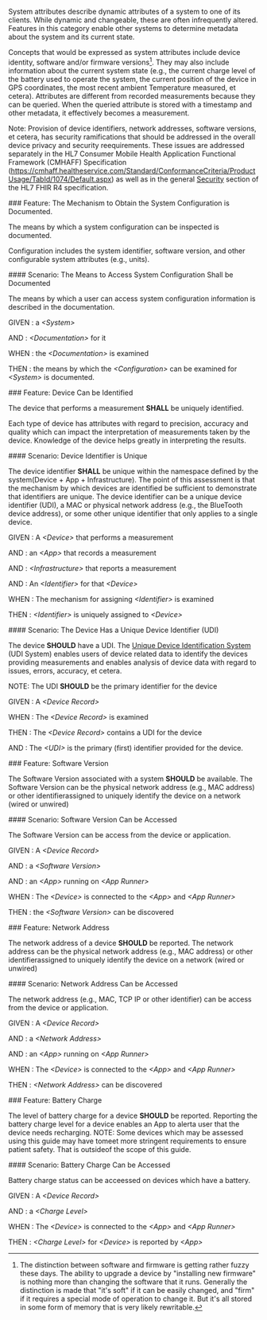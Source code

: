 System attributes describe dynamic attributes of a system to one of its clients. While
dynamic and changeable, these are often infrequently altered.  Features in this category
enable other systems to determine metadata about the system and its current state.

Concepts that would be expressed as system attributes include device identity, software
and/or firmware versions[^1].  They may also include information about the current system
state (e.g., the current charge level of the battery used to operate the system, the
current position of the device in GPS coordinates, the most recent ambient Temperature
measured, et cetera).  Attributes are different from recorded measurements because they
can be queried.  When the queried attribute is stored with a timestamp and other metadata,
it effectively becomes a measurement.

Note: Provision of device identifiers, network addresses, software versions, et cetera,
has security ramifications that should be addressed in the overall device privacy and
security reequirements. These issues are addressed separately in the HL7 Consumer Mobile
Health Application Functional Framework (CMHAFF) Specification
(https://cmhaff.healtheservice.com/Standard/ConformanceCriteria/ProductUsage/TabId/1074/Default.aspx) as
well as in the general [Security](http://hl7.org/fhir/security.html) section of the HL7 FHIR
R4 specification.


[^1]: The distinction between software and firmware is getting rather fuzzy these days.
The ability to upgrade a device by "installing new firmware" is nothing more than changing
the software that it runs.  Generally the distinction is made that "it's soft" if it
can be easily changed, and "firm" if it requires a special mode of operation to change
it.  But it's all stored in some form of memory that is very likely rewritable.


<span id='the-mechanism-to-obtain-the-system-configuration-is-documented.'/>
### <span class='glyphicon text-success glyphicon-phone'/> <span class='glyphicon text-success glyphicon-dashboard'/> <span class='glyphicon text-success glyphicon-cloud'/> Feature: The Mechanism to Obtain the System Configuration is Documented.

The means by which a system configuration can be inspected is documented.

Configuration includes the system identifier, software version, and other
configurable system attributes (e.g., units).


<span id='the-means-to-access-system-configuration-shall-be-documented'/>
#### <span class='glyphicon text-success glyphicon-phone'/> <span class='glyphicon text-success glyphicon-dashboard'/> Scenario: The Means to Access System Configuration Shall be Documented

The means by which a user can access system configuration information is described in the documentation.

GIVEN
: a <i>&lt;System&gt;</i>

   AND
   : <i>&lt;Documentation&gt;</i> for it

WHEN
: the <i>&lt;Documentation&gt;</i> is examined

THEN
: the means by which the <i>&lt;Configuration&gt;</i> can be examined for <i>&lt;System&gt;</i> is documented.


<span id='device-can-be-identified'/>
### <span class='glyphicon text-success glyphicon-phone'/> <span class='glyphicon text-success glyphicon-dashboard'/> <span class='glyphicon text-success glyphicon-cloud'/> Feature: Device Can be Identified

The device that performs a measurement **SHALL** be uniquely identified.

Each type of device has attributes with regard to precision, accuracy and quality which
can impact the interpretation of measurements taken by the device.  Knowledge of the
device helps greatly in interpreting the results.


<span id='device-identifier-is-unique'/>
#### Scenario: Device Identifier is Unique

The device identifier **SHALL** be unique within the namespace defined by the system(Device + App + Infrastructure).
The point of this assessment is that the mechanism by which devices are identified
be sufficient to demonstrate that identifiers are unique.  The device identifier can be
a unique device identifier (UDI), a MAC or physical network address (e.g., the BlueTooth device
address), or some other unique identifier that only applies to a single device.

GIVEN
: A <i>&lt;Device&gt;</i> that performs a measurement

   AND
   : an <i>&lt;App&gt;</i> that records a measurement

   AND
   : <i>&lt;Infrastructure&gt;</i> that reports a measurement

   AND
   : An <i>&lt;Identifier&gt;</i> for that <i>&lt;Device&gt;</i>

WHEN
: The mechanism for assigning <i>&lt;Identifier&gt;</i> is examined

THEN
: <i>&lt;Identifier&gt;</i> is uniquely assigned to <i>&lt;Device&gt;</i>


<span id='the-device-has-a-unique-device-identifier-(udi)'/>
#### <span class='glyphicon text-info glyphicon-phone'/> <span class='glyphicon text-info glyphicon-dashboard'/> <span class='glyphicon text-info glyphicon-cloud'/> Scenario: The Device Has a Unique Device Identifier (UDI)

The device **SHOULD** have a UDI.
The [Unique Device Identification System](https://www.fda.gov/medical-devices/unique-device-identification-system-udi-system/udi-basics)
(UDI System) enables users of device related data to identify the devices providing measurements
and enables analysis of device data with regard to issues, errors, accuracy, et cetera.

NOTE: The UDI **SHOULD** be the primary identifier for the device

GIVEN
: A <i>&lt;Device Record&gt;</i>

WHEN
: The <i>&lt;Device Record&gt;</i> is examined

THEN
: The <i>&lt;Device Record&gt;</i> contains a UDI for the device

   AND
   : The <i>&lt;UDI&gt;</i> is the primary (first) identifier provided for the device.


<span id='software-version'/>
### <span class='glyphicon text-info glyphicon-phone'/> <span class='glyphicon text-info glyphicon-dashboard'/> <span class='glyphicon text-info glyphicon-cloud'/> Feature: Software Version

The Software Version associated with a system **SHOULD** be available.
The Software Version can be the physical network address (e.g., MAC address) or other identifierassigned to uniquely identify the device on a network (wired or unwired)


<span id='software-version-can-be-accessed'/>
#### Scenario: Software Version Can be Accessed

The Software Version can be access from the device or application.

GIVEN
: A <i>&lt;Device Record&gt;</i>

   AND
   : a <i>&lt;Software Version&gt;</i>

   AND
   : an <i>&lt;App&gt;</i> running on <i>&lt;App Runner&gt;</i>

WHEN
: The <i>&lt;Device&gt;</i> is connected to the <i>&lt;App&gt;</i> and <i>&lt;App Runner&gt;</i>

THEN
: the <i>&lt;Software Version&gt;</i> can be discovered


<span id='network-address'/>
### <span class='glyphicon text-info glyphicon-phone'/> <span class='glyphicon text-info glyphicon-dashboard'/> Feature: Network Address

The network address of a device **SHOULD** be reported.
The network address can be the physical network address (e.g., MAC address) or other identifierassigned to uniquely identify the device on a network (wired or unwired)


<span id='network-address-can-be-accessed'/>
#### Scenario: Network Address Can be Accessed

The network address (e.g., MAC, TCP IP or other identifier) can be access from the device or application.

GIVEN
: A <i>&lt;Device Record&gt;</i>

   AND
   : a <i>&lt;Network Address&gt;</i>

   AND
   : an <i>&lt;App&gt;</i> running on <i>&lt;App Runner&gt;</i>

WHEN
: The <i>&lt;Device&gt;</i> is connected to the <i>&lt;App&gt;</i> and <i>&lt;App Runner&gt;</i>

THEN
: <i>&lt;Network Address&gt;</i> can be discovered


<span id='battery-charge'/>
### <span class='glyphicon text-info glyphicon-phone'/> <span class='glyphicon text-info glyphicon-dashboard'/> Feature: Battery Charge

The level of battery charge for a device **SHOULD** be reported.
Reporting the battery charge level for a device enables an App to alerta user that the device needs recharging.
NOTE: Some devices which may be assessed using this guide may have tomeet more stringent requirements to ensure patient safety. That is outsideof the scope of this guide.


<span id='battery-charge-can-be-accessed'/>
#### Scenario: Battery Charge Can be Accessed

Battery charge status can be acceessed on devices which have a battery.

GIVEN
: A <i>&lt;Device Record&gt;</i>

   AND
   : a <i>&lt;Charge Level&gt;</i>

WHEN
: The <i>&lt;Device&gt;</i> is connected to the <i>&lt;App&gt;</i> and <i>&lt;App Runner&gt;</i>

THEN
: <i>&lt;Charge Level&gt;</i> for <i>&lt;Device&gt;</i> is reported by <i>&lt;App&gt;</i>


